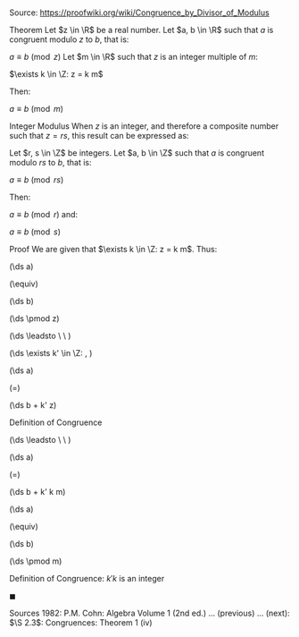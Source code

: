 # 

Source: https://proofwiki.org/wiki/Congruence_by_Divisor_of_Modulus



Theorem
Let $z \in \R$ be a real number.
Let $a, b \in \R$ such that $a$ is congruent modulo $z$ to $b$, that is:

$a \equiv b \pmod z$
Let $m \in \R$ such that $z$ is an integer multiple of $m$:

$\exists k \in \Z: z = k m$

Then:

$a \equiv b \pmod m$


Integer Modulus
When $z$ is an integer, and therefore a composite number such that $z = r s$, this result can be expressed as:

Let $r, s \in \Z$ be integers.
Let $a, b \in \Z$ such that $a$ is congruent modulo $r s$ to $b$, that is:

$a \equiv b \pmod {r s}$

Then:

$a \equiv b \pmod r$
and:

$a \equiv b \pmod s$


Proof
We are given that $\exists k \in \Z: z = k m$.
Thus:














\(\ds a\)

\(\equiv\)







\(\ds b\)

\(\ds \pmod z\)












\(\ds \leadsto \ \ \)

\(\ds \exists k' \in \Z: \, \)



\(\ds a\)

\(=\)







\(\ds b + k' z\)





Definition of Congruence








\(\ds \leadsto \ \ \)





\(\ds a\)

\(=\)







\(\ds b + k' k m\)




















\(\ds a\)

\(\equiv\)







\(\ds b\)

\(\ds \pmod m\)



Definition of Congruence: $k' k$ is an integer



$\blacksquare$


Sources
1982: P.M. Cohn: Algebra Volume 1 (2nd ed.) ... (previous) ... (next): $\S 2.3$: Congruences: Theorem $1 \ \text{(iv)}$




